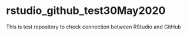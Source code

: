 # rstudio_github_test30May2020
This is test repository to check connection between RStudio and GitHub
